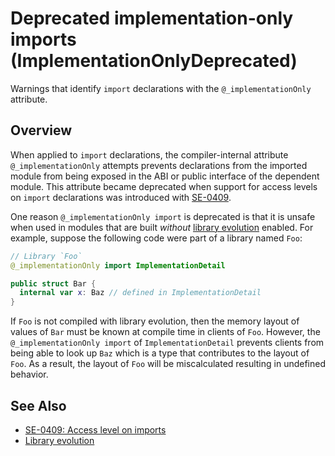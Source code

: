 # Deprecated implementation-only imports (ImplementationOnlyDeprecated)

Warnings that identify `import` declarations with the `@_implementationOnly` attribute.


## Overview

When applied to `import` declarations, the compiler-internal attribute `@_implementationOnly` attempts prevents declarations from the imported module from being exposed in the ABI or public interface of the dependent module. This attribute became deprecated when support for access levels on `import` declarations was introduced with [SE-0409].

One reason `@_implementationOnly import` is deprecated is that it is unsafe when used in modules that are built _without_ [library evolution][library-evolution] enabled. For example, suppose the following code were part of a library named `Foo`:

```swift
// Library `Foo`
@_implementationOnly import ImplementationDetail

public struct Bar {
  internal var x: Baz // defined in ImplementationDetail
}
```

If `Foo` is not compiled with library evolution, then the memory layout of values of `Bar` must be known at compile time in clients of `Foo`. However, the `@_implementationOnly import` of `ImplementationDetail` prevents clients from being able to look up `Baz` which is a type that contributes to the layout of `Foo`. As a result, the layout of `Foo` will be miscalculated resulting in undefined behavior.

## See Also

- [SE-0409: Access level on imports][SE-0409]
- [Library evolution][library-evolution]

[SE-0409]: https://github.com/swiftlang/swift-evolution/blob/main/proposals/0409-access-level-on-imports.md
[library-evolution]: https://www.swift.org/blog/library-evolution/
